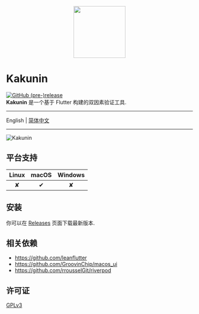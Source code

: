 <p align="center" style="margin:32px 0;"> 
  <img width="140"  src="https://user-images.githubusercontent.com/25399519/213915074-9bed000c-62de-4122-9794-1360b479c833.png">
</p>

# Kakunin

[![GitHub (pre-)release](https://img.shields.io/github/v/release/zsakvo/Kakunin?include_prereleases&style=flat-square)](https://github.com/zsakvo/Kakunin/releases)  
**Kakunin** 是一个基于 Flutter 构建的双因素验证工具.

---

English | [简体中文](./README-ZH.md)

---

![Kakunin](https://user-images.githubusercontent.com/25399519/213915344-a7b1ca02-0124-440a-bcce-4a576f4ceba7.png)

## 平台支持

| Linux | macOS | Windows |
| :---: | :---: | :-----: |
|   ✘   |   ✔   |    ✘    |

## 安装

你可以在 [Releases](https://github.com/zsakvo/Kakunin/releases/latest) 页面下载最新版本.

## 相关依赖

- https://github.com/leanflutter
- https://github.com/GroovinChip/macos_ui
- https://github.com/rrousselGit/riverpod

## 许可证

[GPLv3](./LICENSE)

